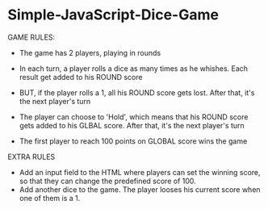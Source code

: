 # Simple-JavaScript-Dice-Game

GAME RULES:

- The game has 2 players, playing in rounds

- In each turn, a player rolls a dice as many times as he whishes. Each result get added to his ROUND score

- BUT, if the player rolls a 1, all his ROUND score gets lost. After that, it's the next player's turn

- The player can choose to 'Hold', which means that his ROUND score gets added to his GLBAL score. After that, it's the next player's turn

- The first player to reach 100 points on GLOBAL score wins the game

EXTRA RULES
-  Add an input field to the HTML where players can set the winning score, so that they can change the predefined score of 100. 
-  Add another dice to the game. The player looses his current score when one of them is a 1.



